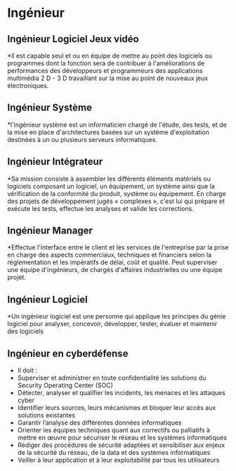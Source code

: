 # Ingénieur #
## Ingénieur Logiciel Jeux vidéo ##
*Il est capable seul et ou en équipe de mettre au point des logiciels ou programmes dont la fonction sera de contribuer à l'améliorations de performances des développeurs et programmeurs des applications multimédia 2 D - 3 D travaillant sur la mise au point de nouveaux jeux électroniques.
## Ingénieur Système ##
*l'ingénieur système est un informaticien chargé de l'étude, des tests, et de la mise en place d'architectures basées sur un système d'exploitation destinées à un ou plusieurs serveurs informatiques.
## Ingénieur Intégrateur ##
*Sa mission consiste à assembler les différents éléments matériels ou logiciels composant un logiciel, un équipement, un système ainsi que la vérification de la conformité du produit, système ou équipement. En charge des projets de développement jugés « complexes », c'est lui qui prépare et exécute les tests, effectue les analyses et valide les corrections.
## Ingénieur Manager ##
*Effectue l'interface entre le client et les services de l'entreprise par la prise en charge des aspects commerciaux, techniques et financiers selon la réglementation et les impératifs de délai, coût et qualité. Peut superviser une équipe d'ingénieurs, de chargés d'affaires industrielles ou une équipe projet.
## Ingénieur Logiciel ##
*Un ingénieur logiciel est une personne qui applique les principes du génie logiciel pour analyser, concevoir, développer, tester, évaluer et maintenir des logiciels
## Ingénieur en cyberdéfense ##
* Il doit :
* Superviser et administrer en toute confidentialité les solutions du Security Operating Center (SOC)
* Détecter, analyser et qualifier les incidents, les menaces et les attaques cyber
* Identifier leurs sources, leurs mécanismes et bloquer leur accès aux solutions existantes
* Garantir l’analyse des différentes données informatiques
* Orienter les équipes techniques quant aux correctifs ou palliatifs à mettre en œuvre pour sécuriser le réseau et les systèmes informatiques
* Rédiger des procédures de sécurité adaptées et sensibiliser aux enjeux de la sécurité du réseau, de la data et des systèmes informatiques
* Veiller à leur application et à leur exploitabilité par tous les utilisateurs
